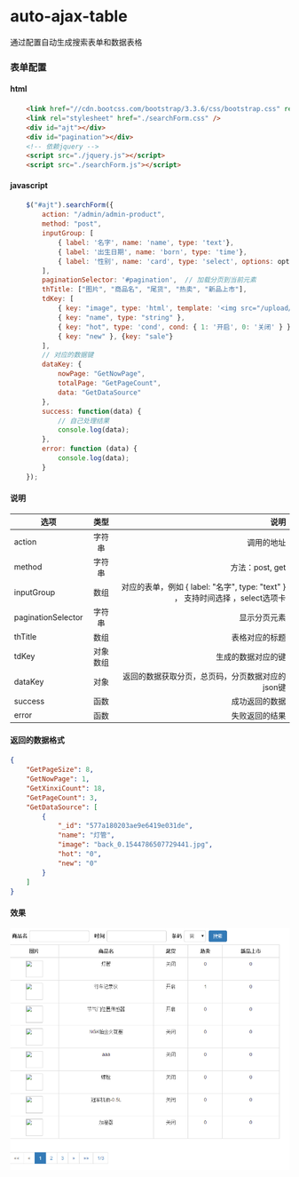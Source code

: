 # auto-ajax-table
通过配置自动生成搜索表单和数据表格


### 表单配置

#### html

```html
    <link href="//cdn.bootcss.com/bootstrap/3.3.6/css/bootstrap.css" rel="stylesheet">
    <link rel="stylesheet" href="./searchForm.css" />
    <div id="ajt"></div>
    <div id="pagination"></div>
    <!-- 依赖jquery -->
    <script src="./jquery.js"></script>
    <script src="./searchForm.js"></script>
```

#### javascript

```javascript
    $("#ajt").searchForm({
        action: "/admin/admin-product",
        method: "post",
        inputGroup: [
            { label: '名字', name: 'name', type: 'text'},
            { label: '出生日期', name: 'born', type: 'time'},
            { label: '性别', name: 'card', type: 'select', options: options },
        ],
        paginationSelector: '#pagination',  // 加载分页到当前元素
        thTitle: ["图片", "商品名", "尾货", "热卖", "新品上市"],
        tdKey: [
            { key: "image", type: 'html', template: '<img src="/upload/{{ image }}" width="50" height="50"/>' },
            { key: "name", type: "string" },
            { key: "hot", type: 'cond', cond: { 1: '开启', 0: '关闭' } },
            { key: "new" }, {key: "sale"}
        ],
        // 对应的数据键
        dataKey: {
            nowPage: "GetNowPage",
            totalPage: "GetPageCount",
            data: "GetDataSource"
        },
        success: function(data) {
            // 自己处理结果
            console.log(data);
        },
        error: function (data) {
            console.log(data);
        }
    });
```

#### 说明

| 选项       | 类型           | 说明  |
| ------------- |:-------------:| -----:|
| action      | 字符串 | 调用的地址 |
| method      | 字符串      |   方法：post, get |
| inputGroup | 数组      | 对应的表单，例如 { label: "名字", type: "text" } ， 支持时间选择 ，select选项卡|
| paginationSelector | 字符串 | 显示分页元素 |
| thTitle | 数组 | 表格对应的标题 |
| tdKey | 对象数组 | 生成的数据对应的键 | 
| dataKey | 对象 | 返回的数据获取分页，总页码，分页数据对应的json键 |
| success | 函数 | 成功返回的数据 |
| error | 函数 | 失败返回的结果 |

#### 返回的数据格式

```json
{
    "GetPageSize": 8,
    "GetNowPage": 1,
    "GetXinxiCount": 18,
    "GetPageCount": 3,
    "GetDataSource": [
        {
            "_id": "577a180203ae9e6419e031de",
            "name": "灯管",
            "image": "back_0.1544786507729441.jpg",
            "hot": "0",
            "new": "0"
        }
    ]
}

```
	
#### 效果

![Alt text](https://github.com/KELEN/auto-ajax-table/blob/master/img/xiaoguo.png?raw=true "效果图")
